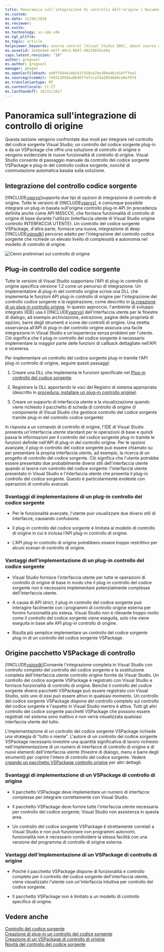```yaml
---
title: Panoramica sull'integrazione di controllo dell'origine | Documenti Microsoft
ms.custom: 
ms.date: 11/04/2016
ms.reviewer: 
ms.suite: 
ms.technology: vs-ide-sdk
ms.tgt_pltfrm: 
ms.topic: article
helpviewer_keywords: source control [Visual Studio SDK], about source control
ms.assetid: 3a46e4eb-e677-49c3-8647-d927d035a19a
caps.latest.revision: "16"
author: gregvanl
ms.author: gregvanl
manager: ghogen
ms.openlocfilehash: ed0ffd44e248cb1f420cb7be308a46c914fffee2
ms.sourcegitcommit: f40311056ea0b4677efcca74a285dbb0ce0e7974
ms.translationtype: MT
ms.contentlocale: it-IT
ms.lasthandoff: 10/31/2017
---
```

# <a name="source-control-integration-overview"></a>Panoramica sull'integrazione di controllo di origine
Questa sezione vengono confrontate due modi per integrare nel controllo del codice sorgente Visual Studio; un controllo del codice sorgente plug-in e da un VSPackage che offre una soluzione di controllo di origine e vengono evidenziate le nuove funzionalità di controllo di origine. Visual Studio consente di passaggio manuale da controllo del codice sorgente VSPackage e plug-in del controllo codice sorgente, nonché di commutazione automatica basata sulla soluzione.  
  
## <a name="source-control-integration"></a>Integrazione del controllo codice sorgente  
 [!INCLUDE[vsprvs](../../code-quality/includes/vsprvs_md.md)]supporta due tipi di opzioni di integrazione di controllo di origine. Tutte le versioni di [!INCLUDE[vsprvs](../../code-quality/includes/vsprvs_md.md)], è comunque possibile integrare un plug-in basata sull'origine controllo plug-in API (in precedenza definita anche come API MSSCCI), che fornisce funzionalità di controllo di origine di base durante l'utilizzo (interfaccia utente di Visual Studio origine controllo INTERFACCIA UTENTE). Un controllo del codice sorgente VSPackage, d'altra parte, fornisce una nuova, integrazione di deep [!INCLUDE[vsipsdk](../../extensibility/includes/vsipsdk_md.md)] percorso adatto per l'integrazione del controllo codice sorgente che richiede un elevato livello di complessità e autonomia nel modello di controllo di origine.  
  
 ![Cenni preliminari sul controllo di origine](../../extensibility/internals/media/sourcectnrloverview.gif "SourceCtnrlOverview")  
  
## <a name="source-control-plug-in"></a>Plug-in controllo del codice sorgente  
 Tutte le versioni di Visual Studio supportano l'API di plug-in controllo di origine specifica versione 1.2 come un percorso di integrazione. Un implementatore di plug-in del controllo origine scrive una DLL che implementa le funzioni API plug-in controllo di origine per l'integrazione del controllo codice sorgente e la registrazione, come descritto in [la creazione di un plug-in controllo origine](../../extensibility/internals/creating-a-source-control-plug-in.md). In questo approccio, l'ambiente di sviluppo integrato (IDE) usa il [!INCLUDE[vsprvs](../../code-quality/includes/vsprvs_md.md)] dell'interfaccia utente per le finestre di dialogo, ad esempio archiviazione, estrazione, pagine delle proprietà di opzioni, barre degli strumenti e icone dei controlli di origine. Una stretta osservanza all'API di plug-in del controllo origine assicura una facile integrazione in Visual Studio e un'esperienza senza problemi per l'utente. Ciò significa che il plug-in controllo del codice sorgente è necessario implementare la maggior parte delle funzioni di callback dettagliate nell'API e viceversa.  
  
 Per implementare un controllo del codice sorgente plug-in tramite l'API plug-in controllo di origine, seguire questi passaggi:  
  
1.  Creare una DLL che implementa le funzioni specificate nel [Plug-in controllo del codice sorgente](../../extensibility/source-control-plug-ins.md).  
  
2.  Registrare la DLL apportando le voci del Registro di sistema appropriata (descritto in [procedura: installare un plug-in controllo origine](../../extensibility/internals/how-to-install-a-source-control-plug-in.md)).  
  
3.  Creare un supporto di interfaccia utente e la visualizzazione quando viene richiesto il pacchetto di scheda di controllo di origine (il componente di Visual Studio che gestisce controllo del codice sorgente tramite plug-in del controllo codice sorgente)  
  
 In risposta a un comando di controllo di origine, l'IDE di Visual Studio presenta un'interfaccia utente standard per le operazioni di base e quindi passa le informazioni per il controllo del codice sorgente plug-in tramite le funzioni definite nell'API di plug-in del controllo origine. Per le opzioni avanzate, il plug-in controllo del codice sorgente può essere chiamato su per presentare la propria interfaccia utente, ad esempio, la ricerca di un progetto di controllo del codice sorgente. Ciò significa che l'utente potrebbe essere presentato due probabilmente diversi stili dell'interfaccia utente quando si lavora con controllo del codice sorgente: l'interfaccia utente presentato in Visual Studio e l'interfaccia utente che presenta il plug-in controllo del codice sorgente. Questo è particolarmente evidente con operazioni di controllo avanzati.  
  
### <a name="drawbacks-to-implementing-a-source-control-plug-in"></a>Svantaggi di implementazione di un plug-in controllo del codice sorgente  
  
-   Per le funzionalità avanzate, l'utente può visualizzare due diversi stili di interfacce, causando confusione.  
  
-   Il plug-in controllo del codice sorgente è limitata al modello di controllo di origine in cui è inclusa l'API plug-in controllo di origine.  
  
-   L'API plug-in controllo di origine potrebbero essere troppo restrittivo per alcuni scenari di controllo di origine.  
  
### <a name="advantages-to-implementing-a-source-control-plug-in"></a>Vantaggi dell'implementazione di un plug-in controllo del codice sorgente  
  
-   Visual Studio fornisce l'interfaccia utente per tutte le operazioni di controllo di origine di base in modo che il plug-in controllo del codice sorgente non è necessario implementare potenzialmente complesse dell'interfaccia utente.  
  
-   A causa di API strict, il plug-in controllo del codice sorgente può interagire facilmente con i programmi di controllo origine esterna per fornire funzionalità più estesa. Visual Studio non è rilevante troppo molto come il controllo del codice sorgente viene eseguita, solo che viene eseguita in base alle API plug-in controllo di origine.  
  
-   Risulta più semplice implementare un controllo del codice sorgente plug-in di un controllo del codice sorgente VSPackage.  
  
## <a name="source-control-vspackage"></a>Origine pacchetto VSPackage di controllo  
 [!INCLUDE[vsipsdk](../../extensibility/includes/vsipsdk_md.md)]Consente l'integrazione completa in Visual Studio con controllo completo del controllo del codice sorgente e la sostituzione completa dell'interfaccia utente controllo origine fornite da Visual Studio. Un controllo del codice sorgente VSPackage è registrato con Visual Studio e fornisce funzionalità di controllo di origine. Benché il controllo del codice sorgente diversi pacchetti VSPackage può essere registrato con Visual Studio, solo uno di essi può essere attivo in qualsiasi momento. Un controllo del codice sorgente VSPackage dispone del controllo completo sul controllo del codice sorgente e l'aspetto in Visual Studio mentre è attiva. Tutti gli altri controllo del codice sorgente pacchetti VSPackage che possono essere registrati nel sistema sono inattivo e non verrà visualizzata qualsiasi interfaccia utente del tutto.  
  
 L'implementazione di un controllo del codice sorgente VSPackage richiede una strategia di "tutto o niente". L'autore di un controllo del codice sorgente VSPackage necessario investire una quantità significativa di lavoro richiesto nell'implementazione di un numero di interfacce di controllo di origine e di nuovi elementi dell'interfaccia utente (finestre di dialogo, menu e barre degli strumenti) per coprire l'intero di controllo del codice sorgente. Vedere [creando un pacchetto VSPackage controllo origine](../../extensibility/internals/creating-a-source-control-vspackage.md) per altri dettagli.  
  
### <a name="drawbacks-to-implementing-a-source-control-vspackage"></a>Svantaggi di implementazione di un VSPackage di controllo di origine  
  
-   Il pacchetto VSPackage deve implementare un numero di interfacce complesse per integrare correttamente con Visual Studio.  
  
-   Il pacchetto VSPackage deve fornire tutte l'interfaccia utente necessaria per controllo del codice sorgente; Visual Studio non assistenza in questa area.  
  
-   Un controllo del codice sorgente VSPackage è strettamente correlati a Visual Studio e non può funzionare con programmi autonomi, funzionalità non è necessario condividere la stessa facilità con una versione del programma di controllo di origine esterna.  
  
### <a name="advantages-to-implementing-a-source-control-vspackage"></a>Vantaggi dell'implementazione di un VSPackage di controllo di origine  
  
-   Poiché il pacchetto VSPackage dispone di funzionalità e controllo completo per il controllo del codice sorgente dell'interfaccia utente, viene visualizzato l'utente con un'interfaccia intuitiva per controllo del codice sorgente.  
  
-   Il pacchetto VSPackage non è limitato a un modello di controllo specifico di origine.  
  
## <a name="see-also"></a>Vedere anche  
 [Controllo del codice sorgente](../../extensibility/internals/source-control.md)   
 [Creazione di plug-in un controllo del codice sorgente](../../extensibility/internals/creating-a-source-control-plug-in.md)   
 [Creazione di un VSPackage di controllo di origine](../../extensibility/internals/creating-a-source-control-vspackage.md)   
 [Novità del controllo del codice sorgente](../../extensibility/internals/what-s-new-in-source-control.md)